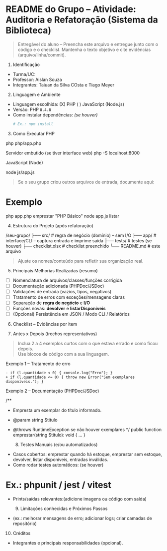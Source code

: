 # README do Grupo – Atividade: Auditoria e Refatoração (Sistema da Biblioteca)

> Entregável do aluno – Preencha este arquivo e entregue junto com o código e o checklist.
> Mantenha o texto objetivo e cite evidências (arquivo/linha/commit).

1) Identificação
- Turma/UC: 
- Professor: Aislan Souza  
- Integrantes: Taiuan da Silva COsta e Tiago Meyer

2) Linguagem e Ambiente
- Linguagem escolhida: (X) PHP  ( ) JavaScript (Node.js)
- Versão: PHP `8.4.8` 
- Como instalar dependências: *(se houver)*  
  ```bash
  # Ex.: npm install
  ```

3) Como Executar
PHP

php php/app.php

Servidor embutido (se tiver interface web)
php -S localhost:8000

JavaScript (Node)

node js/app.js


> Se o seu grupo criou outros arquivos de entrada, documente aqui:

# Exemplo
php app.php emprestar "PHP Básico"
node app.js listar


4) Estrutura do Projeto (após refatoração)

/seu-grupo/
  ├── src/                 # regra de negócio (domínio) – sem I/O
  ├── app/                 # interface/CLI – captura entrada e imprime saída
  ├── tests/               # testes (se houver)
  ├── checklist.xlsx       # checklist preenchido
  └── README.md            # este arquivo

> Ajuste os nomes/conteúdo para refletir sua organização real.

5) Principais Melhorias Realizadas (resumo)
- [ ] Nomenclatura de arquivos/classes/funções corrigida
- [ ] Documentação adicionada (PHPDoc/JSDoc)
- [ ] Validações de entrada (vazios, tipos, negativos)
- [ ] Tratamento de erros com exceções/mensagens claras
- [ ] Separação de **regra de negócio** e **I/O**
- [ ] Funções novas: **devolver** e **listarDisponiveis**
- [ ] (Opcional) Persistência em JSON / Modo CLI / Relatórios

 6) Checklist – Evidências por item



 7) Antes x Depois (trechos representativos)
   > Inclua 2 a 4 exemplos curtos com o que estava errado e como ficou depois.  
   > Use blocos de código com a sua linguagem.

   Exemplo 1 – Tratamento de erro

    - if (l.quantidade < 0) { console.log("Erro"); }
    + if (l.quantidade <= 0) { throw new Error("Sem exemplares disponíveis."); }
  

   Exemplo 2 – Documentação (PHPDoc/JSDoc)
 
/**
 * Empresta um exemplar do título informado.
 * @param string $titulo
 * @throws RuntimeException se não houver exemplares
 */
public function emprestar(string $titulo): void { ... }


   8) Testes Manuais (e/ou automatizados)
-  Casos cobertos: emprestar quando há estoque, emprestar sem estoque, devolver, listar disponíveis, entradas inválidas.
-  Como rodar testes automáticos: (se houver)
  
  # Ex.: phpunit / jest / vitest
  
- Prints/saídas relevantes:(adicione imagens ou código com saída)

  9) Limitações conhecidas e Próximos Passos

- (ex.: melhorar mensagens de erro; adicionar logs; criar camadas de repositório)

 10) Créditos
- Integrantes e principais responsabilidades (opcional).
